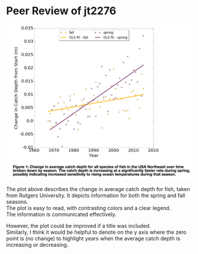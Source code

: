 # Peer Review of jt2276

![Screenshot 1: plot image](/HW8_kal573/jt2276_plot_image.png)

The plot above describes the change in average catch depth for fish, taken from Rutgers University. 
It depicts information for both the spring and fall seasons.  
The plot is easy to read, with contrasting colors and a clear legend.  
The information is communicated effectively.

However, the plot could be improved if a title was included.  
Similarly, I think it would be helpful to denote on the y axis where the zero point is (no change) to highlight years when the 
average catch depth is increasing or decreasing.  
